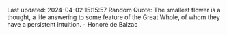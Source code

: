 Last updated: 2024-04-02 15:15:57
Random Quote: The smallest flower is a thought, a life answering to some feature of the Great Whole, of whom they have a persistent intuition. - Honoré de Balzac